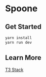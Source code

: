 # Spoone

## Get Started

```sh
yarn install
yarn run dev
```

## Learn More

[T3 Stack](https://create.t3.gg/)
